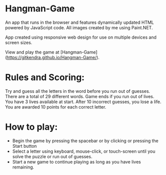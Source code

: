# Hangman-Game
An app that runs in the browser and features dynamically updated HTML powered by JavaScript code. All images created by me using Paint.NET.

App created using responsive web design for use on multiple devices and screen sizes.

View and play the game at [Hangman-Game] (https://gitkendra.github.io/Hangman-Game/).

# Rules and Scoring:
Try and guess all the letters in the word before you run out of guesses. There are a total of 29 different words.
Game ends if you run out of lives. You have 3 lives available at start. After 10 incorrect guesses, you lose a life.
You are awarded 10 points for each correct letter.

# How to play:
- Begin the game by pressing the spacebar or by clicking or pressing the Start button
- Select a letter using keyboard, mouse-click, or touch-screen until you solve the puzzle or run out of guesses.
- Start a new game to continue playing as long as you have lives remaining.
